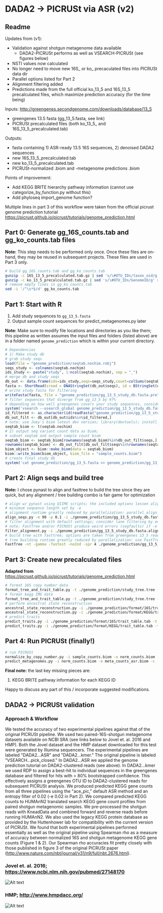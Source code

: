 
# DADA2 -> PICRUSt via ASR (v2)

## Readme
Updates from (v1):
- Validation against shotgun metagenome data available
	- DADA2-PICRUSt performs as well as VSEARCH-PICRUSt (see figures below)
- NSTI values now calculated
- No longer need to move new 16S\_ or ko\_ precaculated files into PICRUSt data dir
- Parallel options listed for Part 2
- Alignment filtering added
- Predictions made from the full official ko_13_5 and 16S_13_5 precalculated files, which maximize prediction accuracy (for the time being)

Inputs:
http://greengenes.secondgenome.com/downloads/database/13_5
- greengenes 13.5 fasta (gg_13_5.fasta, see link)
- PICRUSt precalculated files (both ko_13_5_ and 16S_13_5_precalculated.tab)

Outputs:
- fasta containing 1) ASR-ready 13.5 16S sequences, 2) denoised DADA2 sequences
- new 16S_13_5_precalculated.tab
- new ko_13_5_precalculated.tab
- PICRUSt-normalized .biom and -metagenome predictions .biom

Points of improvement:
- Add KEGG BRITE hierarchy pathway information (cannot use categorize_by_function.py without this)
- Add phyloseq import_genome function?

Multiple lines in part 3 of this workflow were taken from the official picrust genome prediction tutorial https://picrust.github.io/picrust/tutorials/genome_prediction.html

## Part 0: Generate gg_16S_counts.tab and gg_ko_counts.tab files
**Note:** This step needs to be performed only once. Once these files are on-hand, they may be reused in subsequent projects. These files are used in Part 3 only.
```sh
# build gg_16S_counts.tab and gg_ko_counts.tab
gunzip -c 16S_13_5_precalculated.tab.gz | sed 's/\#OTU_IDs/taxon_oid/g' > gg_16S_counts.tab
gunzip -c ko_13_5_precalculated.tab.gz | sed 's/\#OTU_IDs/GenomeID/g' > gg_ko_counts.tab
# remove empty lines in gg_ko_counts.tab
sed -i '/^\s*$/d' gg_ko_counts.tab
```

## Part 1: Start with R
1. Add study sequences to `gg_13_5.fasta`
2. Output sample count sequences for predict_metagenomes.py later

**Note:** Make sure to modify file locations and directories as you like them; this pipeline as written assumes the input files and folders (listed above) are in a folder named `genome_prediction` which is within your current directory.

```R
# Dependencies
# 1) Make study db
# grab study seqs
load(file = "genome_prediction/seqtab.nochim.robj")
seqs_study <- colnames(seqtab.nochim)
ids_study <- paste("study", 1:ncol(seqtab.nochim), sep = "_")
# merge db and study seqs
db_out <- data.frame(ids=ids_study,seqs=seqs_study,count=colSums(seqtab.nochim))
fasta <- ShortRead(sread = DNAStringSet(db_out$seqs), id = BStringSet(db_out$ids))
# write study fasta for filtering
writeFasta(fasta, file = "genome_prediction/gg_13_5_study_db.fasta.pre")
# filter sequences that diverge from gg_13_5 by 97%
# depending on how well greengenes covers your study sequences, consider reducing 97% to 70 or 50%
system('vsearch --usearch_global genome_prediction/gg_13_5_study_db.fasta.pre --db genome_prediction/gg_13_5.fasta --matched genome_prediction/gg_13_5_study_db.fasta --id 0.97')
id_filtered <- as.character(id(readFasta("genome_prediction/gg_13_5_study_db.fasta")))
db_out_filt <- db_out[db_out$ids%in%id_filtered,]
# note: use Joey's biom latest dev version; library(devtools); install_github("joey711/biom")
seqtab_biom <- t(seqtab.nochim)
# 2) output seq variant count data as biom;
# subset seqtab and output sample count biom
seqtab_biom <- seqtab_biom[rownames(seqtab_biom)%in%db_out_filt$seqs,]
rownames(seqtab_biom) <- db_out_filt[db_out_filt$seqs%in%rownames(seqtab_biom),"ids"]
biom_object <- biom::make_biom(data = seqtab_biom)
biom::write_biom(biom_object, biom_file = "sample_counts.biom")
# create final study db
system('cat genome_prediction/gg_13_5.fasta >> genome_prediction/gg_13_5_study_db.fasta')
```
## Part 2: Align seqs and build tree
**Note:** I chose pynast to align and fasttree to build the tree since they are quick, but any alignment / tree building combo is fair game for optimization
```sh
# align w/ pynast using QIIME scripts; the included options lessen alignment restrictions to prevent alignment failure
# minimum sequence length set by -e
# alignment runtime greatly reduced by parallelization: parallel_align_seqs_pynast.py w/ -O and # of cores
align_seqs.py -e 90 -p 0.1 -i ./genome_prediction/gg_13_5_study_db.fasta -o ./genome_prediction/gg_13_5_study_db.fasta.aligned
# filter alignment with default settings; consider lane filtering by entropy using -e and a low entropy value of ~0.01-0.02
# note: FastTree and/or PICRUSt produce weird errors (segfaults) if -e filters too many lanes
filter_alignment.py -i ./genome_prediction/gg_13_5_study_db.fasta.aligned/gg_13_5_study_db_aligned.fasta -o ./genome_prediction/gg_13_5_study_db.fasta.aligned.filtered/
# build tree with fasttree; options are taken from greengenes 13_5 readme notes
# tree building runtime greatly reduced by parallelization: use FastTreeMP w/ same options instead of FastTree
FastTree -nt -gamma -fastest -no2nd -spr 4 ./genome_prediction/gg_13_5_study_db.fasta.aligned.filtered/gg_13_5_study_db_aligned_pfiltered.fasta > ./genome_prediction/study_tree.tree
```
## Part 3: Create new precalculated files
**Adapted from** https://picrust.github.io/picrust/tutorials/genome_prediction.html

```sh
# format 16S copy number data
format_tree_and_trait_table.py -t ./genome_prediction/study_tree.tree -i gg_16S_counts.tab -o ./genome_prediction/format/16S/
# format kegg IMG data
format_tree_and_trait_table.py -t ./genome_prediction/study_tree.tree -i gg_ko_counts.tab -o ./genome_prediction/format/KEGG/
# perform ancestral state reconstruction
ancestral_state_reconstruction.py -i ./genome_prediction/format/16S/trait_table.tab -t ./genome_prediction/format/16S/pruned_tree.newick -o ./genome_prediction/asr/16S_asr_counts.tab -c ./genome_prediction/asr/asr_ci_16S.tab
ancestral_state_reconstruction.py -i ./genome_prediction/format/KEGG/trait_table.tab -t ./genome_prediction/format/KEGG/pruned_tree.newick -o ./genome_prediction/asr/KEGG_asr_counts.tab -c ./genome_prediction/asr/asr_ci_KEGG.tab
# predict traits
predict_traits.py -i ./genome_prediction/format/16S/trait_table.tab -t ./genome_prediction/format/16S/reference_tree.newick -r ./genome_prediction/asr/16S_asr_counts.tab -o ./genome_prediction/predict_traits/16S_precalculated.tab -a -c ./genome_prediction/asr/asr_ci_16S.tab
predict_traits.py -i ./genome_prediction/format/KEGG/trait_table.tab -t ./genome_prediction/format/KEGG/reference_tree.newick -r ./genome_prediction/asr/KEGG_asr_counts.tab -o ./genome_prediction/predict_traits/ko_precalculated.tab -a -c ./genome_prediction/asr/asr_ci_KEGG.tab
```
## Part 4: Run PICRUSt (finally!)
```sh
# run PICRUSt
normalize_by_copy_number.py -i sample_counts.biom -o norm_counts.biom -c ./genome_prediction/predict_traits/16S_precalculated.tab
predict_metagenomes.py -i norm_counts.biom -o meta_counts_asr.biom -c ./genome_prediction/predict_traits/ko_precalculated.tab
```
**Final note:** the last key missing pieces are:
1. KEGG BRITE pathway information for each KEGG ID

Happy to discuss any part of this / incorporate suggested modifications.

## DADA2 -> PICRUSt validation

### Approach & Workflow
We tested the accuracy of two experimental pipelines against that of the original PICRUSt pipeline. We used two paired-16S-shotgun metagenome datasets available on NCBI SRA (see links below to Jovel et. al. 2016 and HMP). Both the Jovel dataset and the HMP dataset downloaded for this test were generated by Illumina sequencers. The experimental pipelines are labeled "DADA2...ASR" and "DADA2...kmer." The original pipeline is labeled "VSEARCH...pick_closed." In DADA2...ASR we applied the genome prediction tutorial on DADA2-clustered reads (see above). In DADA2...kmer we used RDP to assign a best-hit to individual sequences in the greengenes database and filtered for hits with > 80% bootstrapped confidence. This effectively assigns a greengenes OTU ID to DADA2-clustered reads for subsequent PICRUSt analysis. We produced predicted KEGG gene counts from all three pipelines using the "ace_pic," default ASR method and an entropy filter of 0.02 (-e 0.02 in Part 2). We compared predicted KEGG counts to HUMAnN2 translated search KEGG gene count profiles from paired shotgun metagenomic samples. We pre-processed the shotgun reads with KneadData and combined forward and reverse reads before running HUMAnN2. We also used the legacy KEGG protein database as provided by the Huttenhower lab for compatibility with the current version of PICRUSt. We found that both experimental pipelines performed essentially as well as the original pipeline using Spearman rho as a measure of accuracy between normalized 16S and shotgun metagenome KEGG gene counts (Figure 1 & 2). Our Spearman rho accuracies fit pretty closely with those published in figure 3 of the original PICRUSt paper (http://www.nature.com/nbt/journal/v31/n9/full/nbt.2676.html).
### Jovel et. al. 2016; https://www.ncbi.nlm.nih.gov/pubmed/27148170
![Alt text](https://github.com/vmaffei/dada2_to_picrust/jovel_asr_kmer_closed.png?raw=true "Jovel et. al. 2016 Results")
### HMP; http://www.hmpdacc.org/
![Alt text](https://github.com/vmaffei/dada2_to_picrust/hmp_asr_kmer_closed_all.png?raw=true "HMP Results")
